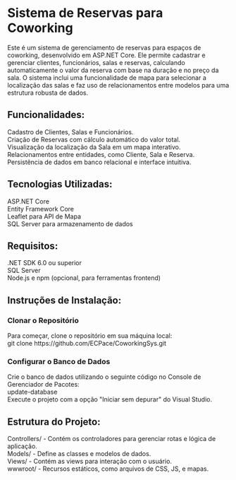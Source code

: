 <h1> Sistema de Reservas para Coworking </h1>

Este é um sistema de gerenciamento de reservas para espaços de coworking, desenvolvido em ASP.NET Core. Ele permite cadastrar e gerenciar clientes, funcionários, salas e reservas, calculando automaticamente o valor da reserva com base na duração e no preço da sala. O sistema inclui uma funcionalidade de mapa para selecionar a localização das salas e faz uso de relacionamentos entre modelos para uma estrutura robusta de dados.

<h2>Funcionalidades:</h2>

Cadastro de Clientes, Salas e Funcionários. <br>
Criação de Reservas com cálculo automático do valor total. <br>
Visualização da localização da Sala em um mapa interativo. <br>
Relacionamentos entre entidades, como Cliente, Sala e Reserva. <br>
Persistência de dados em banco relacional e interface intuitiva. 

<h2>Tecnologias Utilizadas:</h2>

ASP.NET Core <br>
Entity Framework Core <br>
Leaflet para API de Mapa <br>
SQL Server para armazenamento de dados

<h2>Requisitos:</h2>

.NET SDK 6.0 ou superior <br>
SQL Server <br>
Node.js e npm (opcional, para ferramentas frontend)

<h2>Instruções de Instalação:</h2>

<h3>Clonar o Repositório</h3>
Para começar, clone o repositório em sua máquina local: <br>
git clone https://github.com/ECPace/CoworkingSys.git  <br>
<h3>Configurar o Banco de Dados</h3>
Crie o banco de dados utilizando o seguinte código no Console de Gerenciador de Pacotes:  <br>
update-database  <br>
Execute o projeto com a opção "Iniciar sem depurar" do Visual Studio.

<h2>Estrutura do Projeto:</h2>

Controllers/ - Contém os controladores para gerenciar rotas e lógica de aplicação. <br>
Models/ - Define as classes e modelos de dados. <br>
Views/ - Contém as views para interação com o usuário. <br>
wwwroot/ - Recursos estáticos, como arquivos de CSS, JS, e mapas.
